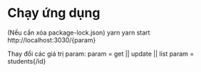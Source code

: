 # Chạy ứng dụng
(Nếu cần xóa package-lock.json)
    yarn
    yarn start
    http://localhost:3030/{param}

Thay đổi các giá trị param:
    param = get || update || list
    param = students{/id}